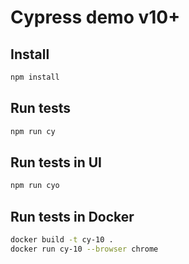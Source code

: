 # Cypress demo v10+

## Install

```bash
npm install
```

## Run tests

```bash
npm run cy
```

## Run tests in UI

```bash
npm run cyo
```

## Run tests in Docker

```bash
docker build -t cy-10 .
docker run cy-10 --browser chrome
```
